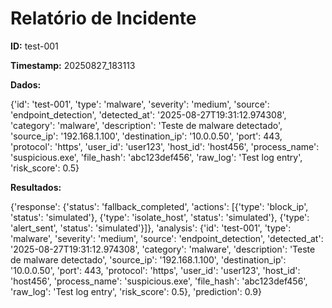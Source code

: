 # Relatório de Incidente

**ID:** test-001

**Timestamp:** 20250827_183113

**Dados:**

{'id': 'test-001', 'type': 'malware', 'severity': 'medium', 'source': 'endpoint_detection', 'detected_at': '2025-08-27T19:31:12.974308', 'category': 'malware', 'description': 'Teste de malware detectado', 'source_ip': '192.168.1.100', 'destination_ip': '10.0.0.50', 'port': 443, 'protocol': 'https', 'user_id': 'user123', 'host_id': 'host456', 'process_name': 'suspicious.exe', 'file_hash': 'abc123def456', 'raw_log': 'Test log entry', 'risk_score': 0.5}

**Resultados:**

{'response': {'status': 'fallback_completed', 'actions': [{'type': 'block_ip', 'status': 'simulated'}, {'type': 'isolate_host', 'status': 'simulated'}, {'type': 'alert_sent', 'status': 'simulated'}]}, 'analysis': {'id': 'test-001', 'type': 'malware', 'severity': 'medium', 'source': 'endpoint_detection', 'detected_at': '2025-08-27T19:31:12.974308', 'category': 'malware', 'description': 'Teste de malware detectado', 'source_ip': '192.168.1.100', 'destination_ip': '10.0.0.50', 'port': 443, 'protocol': 'https', 'user_id': 'user123', 'host_id': 'host456', 'process_name': 'suspicious.exe', 'file_hash': 'abc123def456', 'raw_log': 'Test log entry', 'risk_score': 0.5}, 'prediction': 0.9}


